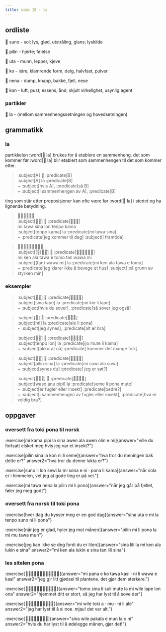 ```yaml
---
title: side 15 - la 
---
```

## ordliste

󱥤 suno - sol; lys, glød, utstråling, glans; lyskilde

󱥎 pilin - hjerte; følelse

󱥰 uta - munn, lepper, kjeve

󱤜 ko - leire, klamrende form, deig, halvfast, pulver

󱥀 nena - dump, knapp, bakke, fjell, nese

󱤝 kon - luft, pust; essens, ånd; skjult virkelighet, usynlig agent


### partikler

󱤡 la - (mellom sammenhengssetningen og hovedsetningen)

## grammatikk
### la

partikkelen :word[󱤡 la] brukes for å etablere en sammenheng. det som kommer før :word[󱤡 la] blir etablert som sammenhengen til det som kommer etter. 

> :subject[A] 󱤡 :predicate[B] \
> :subject[A] la :predicate[B] \
> ~ :subject[hvis A], :predicate[så B] \
> ~ :subject[i sammenhengen av A], :predicate[B] 

ting som står etter preposisjoner kan ofte være før :word[󱤡 la] i stedet og ha lignende betydning. 

> 󱤴󱥩󱥞󱤬󱥫󱤖 \
> :subject[󱥫󱤖] 󱤡 :predicate[󱤴󱥩󱥞] \
> mi tawa sina lon tenpo kama \
> :subject[tenpo kama] la :predicate[mi tawa sina] \
> ~ :predicate[jeg kommer til deg] :subject[i framtida]

> 󱤴󱤘󱤂󱥩󱤉󱥭󱥧󱥵󱤴 \
> :subject[(󱥧)󱥵󱤴] 󱤡 :predicate[󱤴󱤘󱤂󱥩󱤉󱥭] \
> mi ken ala tawa e tomo tan wawa mi \
> :subject[(tan) wawa mi] la :predicate[mi ken ala tawa e tomo] \
> ~ :predicate[jeg klarer ikke å bevege et hus] :subject[ på grunn av styrken min]

### eksempler

> :subject[󱥞󱤢] 󱤡 :predicate[󱤴󱥹󱤧󱤢] \
> :subject[sina lape] la :predicate[mi kin li lape] \
> ~ :subject[hvis du sover], :predicate[så sover jeg også]

> :subject[󱤴] 󱤡 :predicate[󱤄󱤧󱥔] \
> :subject[mi] la :predicate[ale li pona] \
> ~ :subject[jeg synes], :predicate[alt er bra]

> :subject[󱥫󱤬] 󱤡 :predicate[󱤌󱤼󱤧󱤖] \
> :subject[tenpo lon] la :predicate[ijo mute li kama] \
> ~ :subject[akkurat nå] :predicate[ kommer det mange folk]

> :subject[󱥎󱥞] 󱤡 :predicate[󱤴󱥦󱤂󱥦] \
> :subject[pilin sina] la :predicate[mi suwi ala suwi] \
> ~ :subject[synes du] :predicate[ jeg er søt?]

> :subject[󱥴󱤇󱥑] 󱤡 :predicate[󱥙󱤧󱥔󱤼] \
> :subject[waso anu pipi] la :predicate[seme li pona mute] \
> ~ :subject[er fugler eller insekt] :predicate[bedre?] \
> ~ :subject[i sammenhengen av fugler eller insekt], :predicate[hva er veldig bra?]

## oppgaver
### oversett fra toki pona til norsk
:exercise[mi kama pipi la sina awen ala awen olin e mi]{answer="ville du fortsatt elsket meg hvis jeg var et insekt?"}

:exercise[pilin sina la kon ni li seme]{answer="hva tror du meningen bak dette er?" answer2="hva tror du denne lukta er?"}

:exercise[suno li lon sewi la mi sona e ni · pona li kama]{answer="når sola er i himmelen, vet jeg at gode ting er på vei."}

:exercise[mi tawa nena la pilin mi li pona]{answer="når jeg går på fjellet, føler jeg meg godt"}

### oversett fra norsk til toki pona
:exercise[hver dag du kysser meg er en god dag]{answer="sina uta e mi la tenpo suno ni li pona"}

:exercise[når jeg er glad, hyler jeg mot månen]{answer="pilin mi li pona la mi mu tawa mun"}

:exercise[jeg kan ikke se deg fordi du er liten]{answer="sina lili la mi ken ala lukin e sina" answer2="mi ken ala lukin e sina tan lili sina"}

### les sitelen pona
:exercise[󱤴󱥌󱤉󱤜󱥩󱤗󱦜󱥁󱤧󱥵󱤉󱤗]{answer="mi pana e ko tawa kasi · ni li wawa e kasi" answer2="jeg gir litt gjødsel til plantene. det gjør dem sterkere."}

:exercise[󱥭󱥞󱤧󱥣󱤼󱤡󱤴󱥷󱤢󱤬󱥆]{answer="tomo sina li suli mute la mi wile lape lon ona" answer2="hjemmet ditt er stort, så jeg har lyst til å sove der"}

:exercise[󱤴󱥷󱥬󱤀󱦜󱤹󱦜󱥁󱤧󱤄]{answer="mi wile toki a · mu · ni li ale" answer2="jeg har lyst til å si noe. mjau! det var alt."}

:exercise[󱥞󱥷󱥈󱤉󱤺󱤡󱥄󱥁]{answer="sina wile pakala e mun la o ni" answer2="hvis du har lyst til å ødelegge månen, gjør det!"}